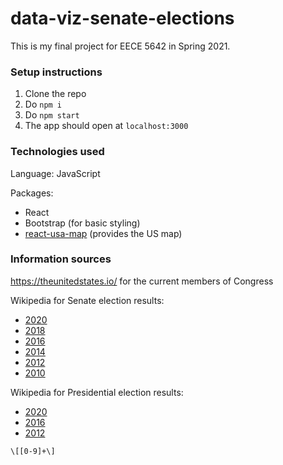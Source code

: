 # data-viz-senate-elections

This is my final project for EECE 5642 in Spring 2021.

### Setup instructions

1. Clone the repo
2. Do `npm i`
3. Do `npm start`
4. The app should open at `localhost:3000`

### Technologies used

Language: JavaScript

Packages:

* React
* Bootstrap (for basic styling)
* [react-usa-map](https://www.npmjs.com/package/react-usa-map) (provides the US map)

### Information sources

https://theunitedstates.io/ for the current members of Congress

Wikipedia for Senate election results:

* [2020](https://en.wikipedia.org/wiki/2020_United_States_Senate_elections)
* [2018](https://en.wikipedia.org/wiki/2018_United_States_Senate_elections)
* [2016](https://en.wikipedia.org/wiki/2016_United_States_Senate_elections)
* [2014](https://en.wikipedia.org/wiki/2014_United_States_Senate_elections)
* [2012](https://en.wikipedia.org/wiki/2012_United_States_Senate_elections)
* [2010](https://en.wikipedia.org/wiki/2010_United_States_Senate_elections)

Wikipedia for Presidential election results:

* [2020](https://en.wikipedia.org/wiki/2020_United_States_presidential_election)
* [2016](https://en.wikipedia.org/wiki/2016_United_States_presidential_election)
* [2012](https://en.wikipedia.org/wiki/2012_United_States_presidential_election)

`\[[0-9]+\]`